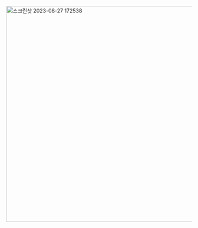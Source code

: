 <img width="586" alt="스크린샷 2023-08-27 172538" src="https://github.com/byunjiin/CodingTest/assets/129635857/7116a9f9-f6d0-42ff-a880-20b0cbf0d026">
